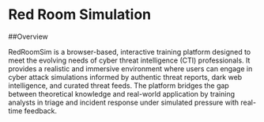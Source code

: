 # Red Room Simulation
##Overview

RedRoomSim is a browser-based, interactive training platform designed to meet the evolving needs of cyber threat intelligence (CTI) professionals. It provides a realistic and immersive environment where users can engage in cyber attack simulations informed by authentic threat reports, dark web intelligence, and curated threat feeds. The platform bridges the gap between theoretical knowledge and real-world application by training analysts in triage and incident response under simulated pressure with real-time feedback. 